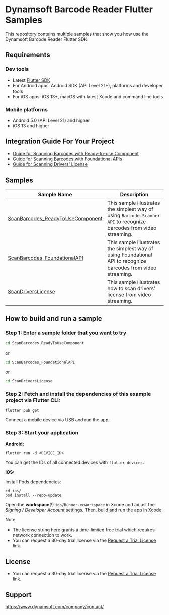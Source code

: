 # Dynamsoft Barcode Reader Flutter Samples

This repository contains multiple samples that show you how use the Dynamsoft Barcode Reader Flutter SDK.

## Requirements

### Dev tools

* Latest [Flutter SDK](https://flutter.dev/)
* For Android apps: Android SDK (API Level 21+), platforms and developer tools
* For iOS apps: iOS 13+, macOS with latest Xcode and command line tools

### Mobile platforms

* Android 5.0 (API Level 21) and higher
* iOS 13 and higher

## Integration Guide For Your Project

- [Guide for Scanning Barcodes with Ready-to-use Component](./guide-scan-barcodes-ready-to-use-component.md)
- [Guide for Scanning Barcodes with Foundational APIs](./guide-scan-barcodes-foundational-api.md)
- [Guide for Scanning Drivers' License](./guide-scan-drivers-license.md)

## Samples

| Sample Name                                                          | Description                                                                                                         |
|----------------------------------------------------------------------|---------------------------------------------------------------------------------------------------------------------|
| [ScanBarcodes_ReadyToUseComponent](ScanBarcodes_ReadyToUseComponent) | This sample illustrates the simplest way of using `Barcode Scanner API` to recognize barcodes from video streaming. |
| [ScanBarcodes_FoundationalAPI](ScanBarcodes_FoundationalAPI)         | This sample illustrates the simplest way of using Foundational API to recognize barcodes from video streaming.      |
| [ScanDriversLicense](ScanDriversLicense)                             | This sample illustrates how to scan drivers' license from video streaming.                                          |

## How to build and run a sample

### Step 1: Enter a sample folder that you want to try

```bash
cd ScanBarcodes_ReadyToUseComponent
```

or

```bash
cd ScanBarcodes_FoundationalAPI
 ```

or

```bash
cd ScanDriversLicense
 ```

### Step 2: Fetch and install the dependencies of this example project via Flutter CLI:

```
flutter pub get
```

Connect a mobile device via USB and run the app.

### Step 3: Start your application

**Android:**

```
flutter run -d <DEVICE_ID>
```

You can get the IDs of all connected devices with `flutter devices`.

**iOS:**

Install Pods dependencies:

```
cd ios/
pod install --repo-update
```

Open the **workspace**(!) `ios/Runner.xcworkspace` in Xcode and adjust the *Signing / Developer Account* settings. Then, build and run the app in Xcode.

> [!NOTE]
>- The license string here grants a time-limited free trial which requires network connection to work.
>- You can request a 30-day trial license via
   the [Request a Trial License](https://www.dynamsoft.com/customer/license/trialLicense?product=dbr&utm_source=guide&package=mobile) link.

## License

- You can request a 30-day trial license via the [Request a Trial License](https://www.dynamsoft.com/customer/license/trialLicense?product=dbr&utm_source=github&package=mobile) link.

## Support

https://www.dynamsoft.com/company/contact/
